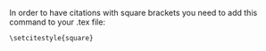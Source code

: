 In order to have citations with square brackets you need to add this command to your .tex file:

```
\setcitestyle{square}
```
